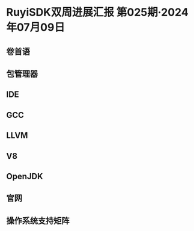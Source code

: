 # RuyiSDK双周进展汇报  第025期·2024年07月09日

## 卷首语


## 包管理器


## IDE


## GCC


## LLVM


## V8


## OpenJDK


## 官网


## 操作系统支持矩阵
